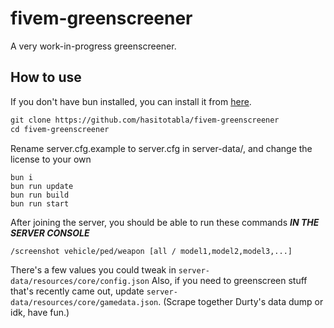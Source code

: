 # fivem-greenscreener

A very work-in-progress greenscreener.

## How to use

If you don't have bun installed, you can install it from [here](https://bun.sh/).

```md
git clone https://github.com/hasitotabla/fivem-greenscreener
cd fivem-greenscreener
```

Rename server.cfg.example to server.cfg in server-data/, and change the license to your own

```
bun i
bun run update
bun run build
bun run start
```

After joining the server, you should be able to run these commands **_IN THE SERVER CONSOLE_**

```
/screenshot vehicle/ped/weapon [all / model1,model2,model3,...]
```

There's a few values you could tweak in `server-data/resources/core/config.json`
Also, if you need to greenscreen stuff that's recently came out, update `server-data/resources/core/gamedata.json`. (Scrape together Durty's data dump or idk, have fun.)
